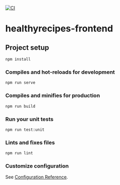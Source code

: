 [![CI](https://github.com/quocAnhnguyen1/healthyrecipeapp-frontend/actions/workflows/ci.yml/badge.svg)](https://github.com/quocAnhnguyen1/healthyrecipeapp-frontend/actions/workflows/ci.yml)
# healthyrecipes-frontend

## Project setup
```
npm install
```

### Compiles and hot-reloads for development
```
npm run serve
```

### Compiles and minifies for production
```
npm run build
```

### Run your unit tests
```
npm run test:unit
```

### Lints and fixes files
```
npm run lint
```

### Customize configuration
See [Configuration Reference](https://cli.vuejs.org/config/).
